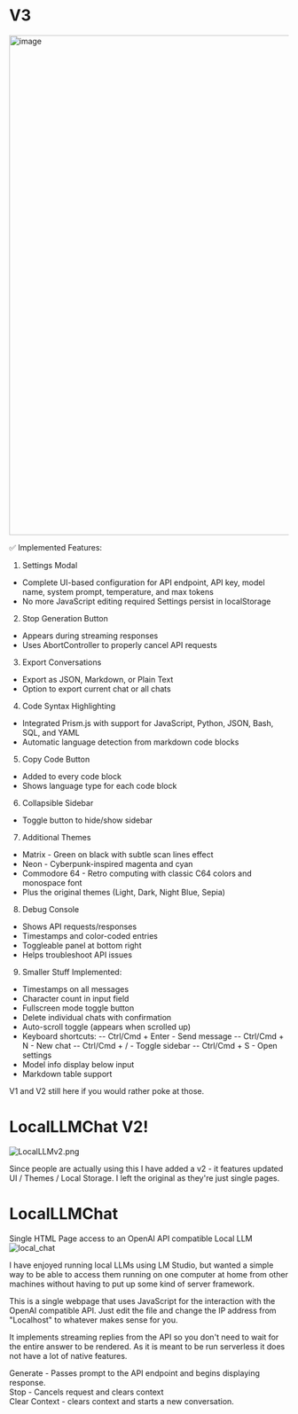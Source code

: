 # V3
<img width="1918" height="902" alt="image" src="https://github.com/user-attachments/assets/a373bc8a-a631-4dfe-ae4c-3832abd08684" />

✅ Implemented Features:

1. Settings Modal
 - Complete UI-based configuration for API endpoint, API key, model name, system prompt, temperature, and max tokens
 - No more JavaScript editing required Settings persist in localStorage
2. Stop Generation Button
 - Appears during streaming responses
 - Uses AbortController to properly cancel API requests
3. Export Conversations
 - Export as JSON, Markdown, or Plain Text
 - Option to export current chat or all chats
4. Code Syntax Highlighting
 - Integrated Prism.js with support for JavaScript, Python, JSON, Bash, SQL, and YAML
 - Automatic language detection from markdown code blocks
5. Copy Code Button
 - Added to every code block
 - Shows language type for each code block
6. Collapsible Sidebar
 - Toggle button to hide/show sidebar
7. Additional Themes
 - Matrix - Green on black with subtle scan lines effect
 - Neon - Cyberpunk-inspired magenta and cyan
 - Commodore 64 - Retro computing with classic C64 colors and monospace font
 - Plus the original themes (Light, Dark, Night Blue, Sepia)
8. Debug Console
 - Shows API requests/responses
 - Timestamps and color-coded entries
 - Toggleable panel at bottom right
 - Helps troubleshoot API issues
9. Smaller Stuff Implemented:
 - Timestamps on all messages
 - Character count in input field
 - Fullscreen mode toggle button
 - Delete individual chats with confirmation
 - Auto-scroll toggle (appears when scrolled up)
 - Keyboard shortcuts:
 -- Ctrl/Cmd + Enter - Send message
 -- Ctrl/Cmd + N - New chat
 -- Ctrl/Cmd + / - Toggle sidebar
 -- Ctrl/Cmd + S - Open settings
 - Model info display below input
 - Markdown table support

V1 and V2 still here if you would rather poke at those.


# LocalLLMChat V2!
![LocalLLMv2.png](https://github.com/dmeldrum6/LocalLLMChat/blob/main/LocalLLMv2.png?raw=true)

Since people are actually using this I have added a v2 - it features updated UI / Themes / Local Storage. I left the original as they're just single pages.


# LocalLLMChat
Single HTML Page access to an OpenAI API compatible Local LLM
![local_chat](https://github.com/dmeldrum6/LocalLLMChat/assets/38048135/9b8d2ca2-afe7-4fbf-9e30-0f65ca7665d1)

I have enjoyed running local LLMs using LM Studio, but wanted a simple way to be able to access them running on one computer at home from other machines without having to put up some kind of server framework.

This is a single webpage that uses JavaScript for the interaction with the OpenAI compatible API. Just edit the file and change the IP address from "Localhost" to whatever makes sense for you.

It implements streaming replies from the API so you don't need to wait for the entire answer to be rendered. As it is meant to be run serverless it does not have a lot of native features.

Generate - Passes prompt to the API endpoint and begins displaying response. <br/>
Stop - Cancels request and clears context <br/>
Clear Context - clears context and starts a new conversation. <br/>

